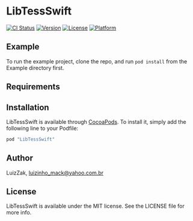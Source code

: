 # LibTessSwift

[![CI Status](http://img.shields.io/travis/LuizZak/LibTessSwift.svg?style=flat)](https://travis-ci.org/LuizZak/LibTessSwift)
[![Version](https://img.shields.io/cocoapods/v/LibTessSwift.svg?style=flat)](http://cocoapods.org/pods/LibTessSwift)
[![License](https://img.shields.io/cocoapods/l/LibTessSwift.svg?style=flat)](http://cocoapods.org/pods/LibTessSwift)
[![Platform](https://img.shields.io/cocoapods/p/LibTessSwift.svg?style=flat)](http://cocoapods.org/pods/LibTessSwift)

## Example

To run the example project, clone the repo, and run `pod install` from the Example directory first.

## Requirements

## Installation

LibTessSwift is available through [CocoaPods](http://cocoapods.org). To install
it, simply add the following line to your Podfile:

```ruby
pod "LibTessSwift"
```

## Author

LuizZak, luizinho_mack@yahoo.com.br

## License

LibTessSwift is available under the MIT license. See the LICENSE file for more info.
